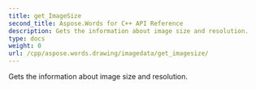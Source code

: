 ```yaml
---
title: get_ImageSize
second_title: Aspose.Words for C++ API Reference
description: Gets the information about image size and resolution. 
type: docs
weight: 0
url: /cpp/aspose.words.drawing/imagedata/get_imagesize/
---
```


Gets the information about image size and resolution. 

